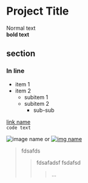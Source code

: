 Project Title
=============

Normal text <br>
**bold text**

section
---
### In line ###

* item 1
* item 2
   - subitem 1
   - subitem 2
      - sub-sub

[link name](link) <br>
`code text`

![image name](link "just img") or 
[![img name](link "img with link")](link)

> fdsafds
> > fdsafadsf
> > fsdafsd
> > > ...
